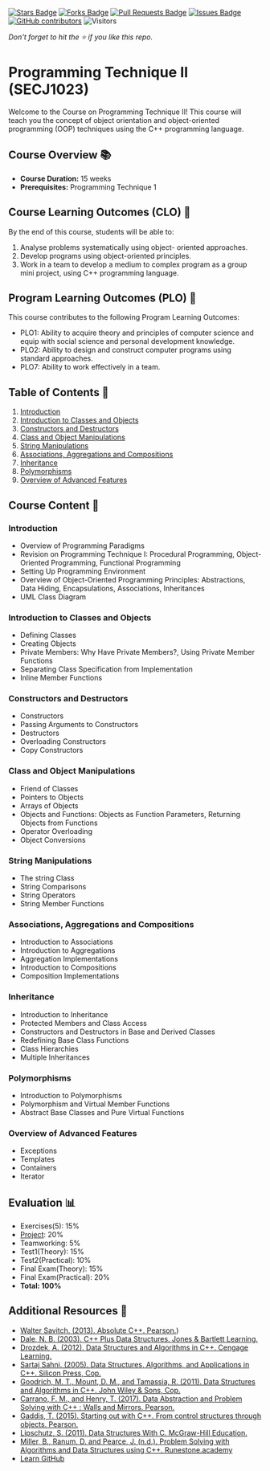 <a href="https://github.com/jjn7702/SECJ2013-DSA-04/stargazers"><img src="https://img.shields.io/github/stars/jjn7702/SECJ1023-PT2" alt="Stars Badge"/></a>
<a href="https://github.com/jjn7702/SECJ2013-DSA-04/network/members"><img src="https://img.shields.io/github/forks/jjn7702/SECJ1023-PT2" alt="Forks Badge"/></a>
<a href="https://github.com/jjn7702/SECJ2013-DSA-04/pulls"><img src="https://img.shields.io/github/issues-pr/jjn7702/SECJ1023-PT2" alt="Pull Requests Badge"/></a>
<a href="https://github.com/jjn7702/SECJ2013-DSA-04/issues"><img src="https://img.shields.io/github/issues/jjn7702/SECJ1023-PT2" alt="Issues Badge"/></a>
<a href="https://github.com/jjn7702/SECJ2013-DSA-04/graphs/contributors"><img alt="GitHub contributors" src="https://img.shields.io/github/contributors/jjn7702/SECJ1023-PT2?color=2b9348"></a>
![Visitors](https://api.visitorbadge.io/api/visitors?path=https%3A%2F%2Fgithub.com%2Fjjn7702%2FSECJ1023-PT2&labelColor=%23d9e3f0&countColor=%23697689&style=flat)

_Don't forget to hit the :star: if you like this repo._

# Programming Technique II (SECJ1023)

Welcome to the Course on Programming Technique II! This course will teach you the concept of object orientation and object-oriented programming (OOP) techniques using the C++ programming language.

## Course Overview 📚

- **Course Duration:** 15 weeks
- **Prerequisites:** Programming Technique 1

## Course Learning Outcomes (CLO) 🎯
By the end of this course, students will be able to:

1. Analyse problems systematically using object- oriented approaches.
2. Develop programs using object-oriented principles.
3. Work in a team to develop a medium to complex program as a group mini project, using C++ programming language.

## Program Learning Outcomes (PLO) 🌟
This course contributes to the following Program Learning Outcomes:

- PLO1: Ability to acquire theory and principles of computer science and equip with social science and personal development knowledge.
- PLO2: Ability to design and construct computer programs using standard approaches.
- PLO7: Ability to work effectively in a team.

## Table of Contents 📑

1. [Introduction](#introduction)
2. [Introduction to Classes and Objects](#introduction-to-classes-and-objects)
3. [Constructors and Destructors](#constructors-and-destructors)
4. [Class and Object Manipulations](#class-and-object-manipulations)
5. [String Manipulations](#string-manipulations)
6. [Associations, Aggregations and Compositions](#associations-aggregations-and-compositions)
7. [Inheritance](#inheritance)
8. [Polymorphisms](#polymorphisms)
9. [Overview of Advanced Features](#overview-of-advanced-features)

## Course Content 📖

### Introduction

- Overview of Programming Paradigms
-	Revision on Programming Technique I: Procedural Programming, Object-Oriented Programming, Functional Programming
-	Setting Up Programming Environment
- Overview of Object-Oriented Programming Principles: Abstractions, Data Hiding, Encapsulations, Associations, Inheritances
-	UML Class Diagram

### Introduction to Classes and Objects

- Defining Classes
- Creating Objects
- Private Members: Why Have Private Members?, Using Private Member Functions
- Separating Class Specification from Implementation
- Inline Member Functions

### Constructors and Destructors

- Constructors
- Passing Arguments to Constructors
- Destructors
- Overloading Constructors
- Copy Constructors

### Class and Object Manipulations

- Friend of Classes
- Pointers to Objects
- Arrays of Objects
- Objects and Functions: Objects as Function Parameters, Returning Objects from Functions
- Operator Overloading
- Object Conversions

### String Manipulations

- The string Class
- String Comparisons
- String Operators
- String Member Functions

### Associations, Aggregations and Compositions

- Introduction to Associations
- Introduction to Aggregations
- Aggregation Implementations
- Introduction to Compositions
- Composition Implementations

### Inheritance

-  Introduction to Inheritance
-  Protected Members and Class Access
-  Constructors and Destructors in Base and Derived Classes
-  Redefining Base Class Functions
-  Class Hierarchies
-  Multiple Inheritances 

### Polymorphisms

- Introduction to Polymorphisms
- Polymorphism and Virtual Member Functions
- Abstract Base Classes and Pure Virtual Functions

### Overview of Advanced Features

- Exceptions
- Templates
- Containers
- Iterator

## Evaluation 📊

- Exercises(5): 15%
- [Project](./Submission): 20%
- Teamworking: 5%
- Test1(Theory): 15%
- Test2(Practical): 10%
- Final Exam(Theory): 15%
- Final Exam(Practical): 20%
- **Total: 100%**

## Additional Resources 🔗

- [Walter Savitch. (2013). Absolute C++. Pearson.‌](https://github.com/nnbaokhuong/CSBooks/blob/master/Absolute%20C%2B%2B%20FIFTH%20EDITION%20Walter%20Savitch.pdf))
- [Dale, N. B. (2003). C++ Plus Data Structures. Jones & Bartlett Learning.](https://cdn.preterhuman.net/texts/math/Data_Structure_And_Algorithms/C++%20Data%20Structures%203rd%20ed%20-%20Nell%20Dale.pdf)
- [Drozdek, A. (2012). Data Structures and Algorithms in C++. Cengage Learning.](http://www.pkt.edu.my/pdf_sys/home/pdf/65)
- [Sartaj Sahni. (2005). Data Structures, Algorithms, and Applications in C++. Silicon Press, Cop.](https://o6ucs.files.wordpress.com/2012/10/data-structures-algorithms-and-applications-in-c-by-sartraj-sahani.pdf)
- [Goodrich, M. T., Mount, D. M., and Tamassia, R. (2011). Data Structures and Algorithms in C++. John Wiley & Sons, Cop.‌](https://github.com/ashwani65/Algorithms-and-Data-Structures.pdf/blob/master/data-structures-and-algorithms-in-C%2B%2B.pdf)
- [Carrano, F. M., and Henry, T. (2017). Data Abstraction and Problem Solving with C++ : Walls and Mirrors. Pearson.](https://github.com/RyanYaNg7/cs32/blob/master/Data%20Abstraction%20%26%20Problem%20Solving%20with%20C%2B%2B%20Walls%20and%20Mirrors.pdf)
- [Gaddis, T. (2015). Starting out with C++. From control structures through objects. Pearson.‌](https://github.com/ystanev/Fundamentals-of-Programming/blob/master/Starting%20Out%20With%20C%2B%2B%20From%20Control%20Structures%20Through%20Objects%208th%20Edition.pdf)
- [Lipschutz, S. (2011). Data Structures With C. McGraw-Hill Education.‌](https://github.com/ahsan-habib-hstu/data-structure/blob/master/Data%20Structures%20With%20C%20-%20by%20schaum%20series_2.pdf)
- [Miller, B., Ranum, D. and Pearce, J. (n.d.). Problem Solving with Algorithms and Data Structures using C++. Runestone.academy‌](https://runestone.academy/ns/books/published/cppds/index.html)
- [Learn GitHub](https://github.com/drshahizan/learn-github)

[comment]: <> (This is a comment, it will not be included)
